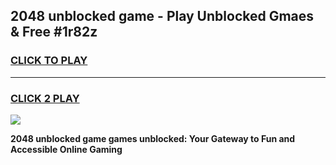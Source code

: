 
## 2048 unblocked game - Play Unblocked Gmaes & Free #1r82z
<h3>
<a href="https://news.freeplayer.one?title=2048_unblocked_game&ref=03M">CLICK TO PLAY</a></h3>
<hr>

<h3>
<a href="https://news.freeplayer.one?title=2048_unblocked_game&ref=03M">CLICK 2 PLAY</a>
  
</h3>

<a href="https://news.freeplayer.one?title=2048_unblocked_game&ref=03M"><img src="https://clearcache.store/games.png"></a>


**2048 unblocked game games unblocked: Your Gateway to Fun and Accessible Online Gaming**
